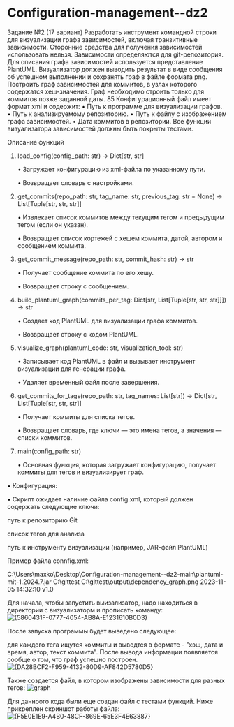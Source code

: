 # Configuration-management--dz2


Задание №2 (17 вариант)
Разработать инструмент командной строки для визуализации графа
зависимостей, включая транзитивные зависимости. Сторонние средства для
получения зависимостей использовать нельзя.
Зависимости определяются для git-репозитория. Для описания графа
зависимостей используется представление PlantUML. Визуализатор должен
выводить результат в виде сообщения об успешном выполнении и сохранять граф
в файле формата png.
Построить граф зависимостей для коммитов, в узлах которого содержатся
хеш-значения. Граф необходимо строить только для коммитов позже заданной
даты.
85
Конфигурационный файл имеет формат xml и содержит:
• Путь к программе для визуализации графов.
• Путь к анализируемому репозиторию.
• Путь к файлу с изображением графа зависимостей.
• Дата коммитов в репозитории.
Все функции визуализатора зависимостей должны быть покрыты тестами.


Описание функций

1. load_config(config_path: str) -> Dict[str, str]

   • Загружает конфигурацию из xml-файла по указанному пути.

   • Возвращает словарь с настройками.

2. get_commits(repo_path: str, tag_name: str, previous_tag: str = None) -> List[Tuple[str, str, str]]

   • Извлекает список коммитов между текущим тегом и предыдущим тегом (если он указан).

   • Возвращает список кортежей с хешем коммита, датой, автором и сообщением коммита.

3. get_commit_message(repo_path: str, commit_hash: str) -> str

   • Получает сообщение коммита по его хешу.

   • Возвращает строку с сообщением.

4. build_plantuml_graph(commits_per_tag: Dict[str, List[Tuple[str, str, str]]]) -> str

   • Создает код PlantUML для визуализации графа коммитов.

   • Возвращает строку с кодом PlantUML.

5. visualize_graph(plantuml_code: str, visualization_tool: str)

   • Записывает код PlantUML в файл и вызывает инструмент визуализации для генерации графа.

   • Удаляет временный файл после завершения.

6. get_commits_for_tags(repo_path: str, tag_names: List[str]) -> Dict[str, List[Tuple[str, str, str]]

   • Получает коммиты для списка тегов.

   • Возвращает словарь, где ключи — это имена тегов, а значения — списки коммитов.

7. main(config_path: str)

   • Основная функция, которая загружает конфигурацию, получает коммиты для тегов и визуализирует граф.



• Конфигурация:

  • Скрипт ожидает наличие файла config.xml, который должен содержать следующие ключи:
  
  путь к репозиторию Git
  
  список тегов для анализа
  
  путь к инструменту визуализации (например, JAR-файл PlantUML)

Пример файла connfig.xml:

<config>
    <visualization_tool>C:\Users\maxko\Desktop\Configuration-management--dz2-main\plantuml-mit-1.2024.7.jar</visualization_tool>
    <repository_path>C:\gittest</repository_path>
    <output_image_path>C:\gittest\output\dependency_graph.png</output_image_path>
    <commit_dates>2023-11-05 14:32:10</commit_dates>
    <tag_names>
        <tag>v1.0</tag>
    </tag_names>
</config>

Для начала, чтобы запустить выизализатор, надо находиться в директории с визуализаторм и прописать команду: 
![{5860431F-0777-4054-AB8A-E1231610B0D3}](https://github.com/user-attachments/assets/3b9efbd2-e7f8-4681-9ed9-1d41132d9e2c)

После запуска программы будет выведено следующее: 

для каждого тега ищутся коммиты и выводтся в формате - "хэш, дата и время, автор, текст коммита". После вывода информации появляется сообще о том, что граф успешно построен.
![{DA28BCF2-F959-4132-80D9-AF842D5780D5}](https://github.com/user-attachments/assets/81bbb879-4da4-405f-94e6-5a9fa07a9729)


Также создается файл, в котором изображены зависимости для разных тегов:
![graph](https://github.com/user-attachments/assets/87940a96-b3a5-4a02-9ae1-799d5d6595d6)


Для данноого кода были еще создан файл с тестами функций. Ниже прикреплен скриншот работы файла:
![{F5E0E1E9-A4B0-48CF-869E-65E3F4E63887}](https://github.com/user-attachments/assets/305aa58f-d404-496f-8ee0-af3db776669f)

